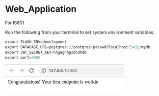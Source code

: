 # Web_Application
For IS601


Run the following from your terminal to set system environment variables:
 
```python
export FLASK_ENV=development
export DATABASE_URL=postgres://postgres:passwd@localhost:5432/mydb
export JWT_SECRET_KEY=hhgaghhgsdhdhdd
export port=5000
```

![](/results/part1.png)
